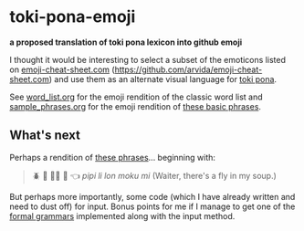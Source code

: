 # toki-pona-emoji
**a proposed translation of toki pona lexicon into github emoji**

I thought it would be interesting to select a subset of the emoticons listed on [emoji-cheat-sheet.com](http://emoji-cheat-sheet.com) (https://github.com/arvida/emoji-cheat-sheet.com) and use them as an alternate visual language for [toki pona](http://tokipona.net/tp/ClassicWordList.aspx).

See [word_list.org](https://github.com/holtzermann17/toki-pona-emoji/blob/master/word_list.org) for the emoji rendition of the classic word list and [sample_phrases.org](https://github.com/holtzermann17/toki-pona-emoji/blob/master/sample_phrases.org) for the emoji rendition of [these basic phrases](http://www.omniglot.com/language/phrases/tokipona.htm).

## What's next

Perhaps a rendition of [these phrases](http://tokipona.net/tp/janpije/text/zompist.html)... beginning with:

> :beetle: :small_red_triangle: :ok_woman: :stew: :point_left: _pipi li lon moku mi_ (Waiter, there's a fly in my soup.)

But perhaps more importantly, some code (which I have already written and need to dust off) for input.  Bonus points for me if I manage to get one of the [formal grammars](http://www2.hawaii.edu/~chin/661F12/Projects/ztomaszewski.pdf) implemented along with the input method.
